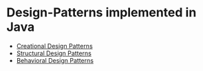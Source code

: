 # Design-Patterns implemented in Java
- [Creational Design Patterns](src/main/java/creational/README.md)
- [Structural Design Patterns](src/main/java/structural/README.md)
- [Behavioral Design Patterns](src/main/java/behavioral/README.md)